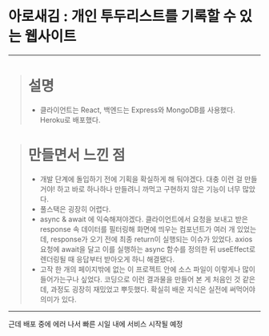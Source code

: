 아로새김 : 개인 투두리스트를 기록할 수 있는 웹사이트
=

* * *

> 설명
> ===
> * 클라이언트는 React, 백엔드는 Express와 MongoDB를 사용했다. Heroku로 배포했다.     

> 만들면서 느낀 점
> ===
> * 개발 단계에 돌입하기 전에 기획을 확실하게 해 둬야겠다. 대충 이런 걸 만들 거야! 하고 바로 하나하나 만들려니 까먹고 구현하지 않은 기능이 너무 많았다.
> * 풀스택은 굉장히 어렵다.
> * async & await 에 익숙해져야겠다. 클라이언트에서 요청을 보내고 받은 response 속 데이터를 필터링해 화면에 띄우는 컴포넌트가 여러 개 있었는데, response가 오기 전에 최종 return이 실행되는 이슈가 있었다. axios 요청에 await을 달고 이를 실행하는 async 함수를 정의한 뒤 useEffect로 렌더링될 때 응답부터 받아오게 하니 해결됐다.
> * 고작 한 개의 페이지밖에 없는 이 프로젝트 안에 소스 파일이 이렇게나 많이 들어가는구나 싶었다. 코딩으로 이런 결과물을 만들어 본 게 처음인 것 같은데, 과정도 굉장히 재밌었고 뿌듯했다. 확실히 배운 지식은 실전에 써먹어야 의미가 있다.

* * *
근데 배포 중에 에러 나서 빠른 시일 내에 서비스 시작될 예정
